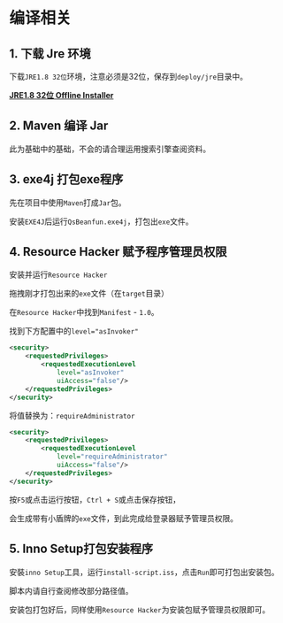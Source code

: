 # 编译相关

## 1. 下载 Jre 环境

下载`JRE1.8 32位`环境，注意必须是32位，保存到`deploy/jre`目录中。

[**JRE1.8 32位 Offline Installer**](https://www.oracle.com/java/technologies/downloads/#jre8-windows)

## 2. Maven 编译 Jar

此为基础中的基础，不会的请合理运用搜索引擎查阅资料。


## 3. exe4j 打包exe程序

先在项目中使用`Maven`打成`Jar`包。

安装`EXE4J`后运行`QsBeanfun.exe4j`，打包出`exe`文件。


## 4. Resource Hacker 赋予程序管理员权限

安装并运行`Resource Hacker` 

拖拽刚才打包出来的`exe`文件（在`target`目录）

在`Resource Hacker`中找到`Manifest` - `1.0`。

找到下方配置中的`level="asInvoker"`

```xml
<security>
	<requestedPrivileges>
		<requestedExecutionLevel 
			level="asInvoker"
            uiAccess="false"/>
	</requestedPrivileges>
</security>
```

将值替换为：`requireAdministrator`

```xml
<security>
	<requestedPrivileges>
		<requestedExecutionLevel 
			level="requireAdministrator"
            uiAccess="false"/>
	</requestedPrivileges>
</security>
```

按`F5`或点击运行按钮，`Ctrl + S`或点击保存按钮，

会生成带有小盾牌的`exe`文件，到此完成给登录器赋予管理员权限。


## 5. Inno Setup打包安装程序

安裝`inno Setup`工具，运行`install-script.iss`，点击`Run`即可打包出安装包。

脚本内请自行查阅修改部分路径值。

安装包打包好后，同样使用`Resource Hacker`为安装包赋予管理员权限即可。